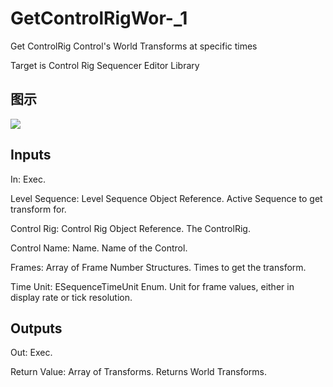 # GetControlRigWor-_1

Get ControlRig Control's World Transforms at specific times

Target is Control Rig Sequencer Editor Library

## 图示

![]($-20221218-18523017.png)

## Inputs

In: Exec.

Level Sequence: Level Sequence Object Reference. Active Sequence to get transform for.

Control Rig: Control Rig Object Reference. The ControlRig.

Control Name: Name. Name of the Control.

Frames: Array of Frame Number Structures. Times to get the transform.

Time Unit: ESequenceTimeUnit Enum. Unit for frame values, either in display rate or tick resolution.  

## Outputs

Out: Exec.

Return Value: Array of Transforms. Returns World Transforms.

